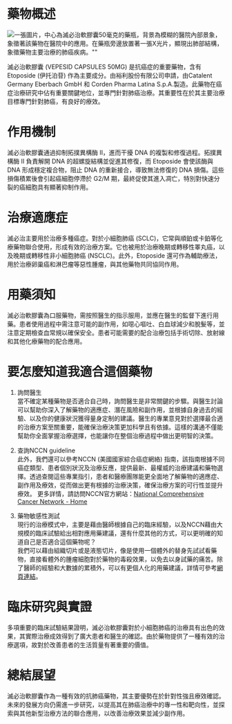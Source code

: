 # 藥物概述
![一張圖片，中心為滅必治軟膠囊50毫克的藥瓶，背景為模糊的醫院內部景象，象徵著該藥物在醫院中的應用。在藥瓶旁邊放置著一張X光片，顯現出肺部結構，象徵藥物主要治療的肺癌疾病。""](https://i.imgur.com/dufA4iy.jpeg)

滅必治軟膠囊 (VEPESID CAPSULES 50MG) 是抗癌症的重要藥物，含有Etoposide (伊托泊苷) 作為主要成分。由裕利股份有限公司申請，由Catalent Germany Eberbach GmbH 和 Corden Pharma Latina S.p.A.製造。此藥物在癌症治療研究中佔有重要關鍵地位，並專門針對肺癌治療。其重要性在於其主要治療目標專門針對肺癌，有良好的療效。

# 作用機制

滅必治軟膠囊通過抑制拓撲異構酶 II，進而干擾 DNA 的複製和修復過程。拓撲異構酶 II 負責解開 DNA 的超螺旋結構並促進其修復，而 Etoposide 會使該酶與 DNA 形成穩定複合物，阻止 DNA 的重新接合，導致無法修復的 DNA 損傷。這些損傷積累後會引起癌細胞停滯於 G2/M 期，最終促使其進入凋亡，特別對快速分裂的癌細胞具有顯著抑制作用。

# 治療適應症

滅必治主要用於治療多種癌症。對於小細胞肺癌 (SCLC)，它常與順鉑或卡鉑等化療藥物聯合使用，形成有效的治療方案。它也被用於治療晚期或轉移性睪丸癌，以及晚期或轉移性非小細胞肺癌 (NSCLC)。此外，Etoposide 還可作為輔助療法，用於治療卵巢癌和淋巴瘤等惡性腫瘤，與其他藥物共同協同作用。

# 用藥須知

滅必治軟膠囊為口服藥物，需按照醫生的指示服用，並應在醫生的監督下進行用藥。患者使用過程中需注意可能的副作用，如噁心嘔吐、白血球減少和脫髮等，並注意定期檢查血常規以確保安全。患者可能需要的配合治療包括手術切除、放射線和其他化療藥物的配合應用。

# 要怎麼知道我適合這個藥物 

1. 詢問醫生  
當不確定某種藥物是否適合自己時，詢問醫生是非常關鍵的步驟。與醫生討論可以幫助你深入了解藥物的適應症、潛在風險和副作用，並根據自身過去的經驗、以及你的健康狀況獲得量身定制的建議。醫生的專業意見對於選擇最合適的治療方案至關重要，能確保治療決策更加科學且有依據。這樣的溝通不僅能幫助你全面掌握治療選擇，也能讓你在整個治療過程中做出更明智的決策。 

2. 查詢NCCN guideline  
此外，我們還可以參考NCCN (美國國家綜合癌症網絡) 指南，該指南根據不同癌症類型、患者個別狀況及治療反應，提供最新、最權威的治療建議和藥物選擇。透過查閱這些專業指引，患者和醫療團隊能更全面地了解藥物的適應症、副作用及療效，從而做出更有根據的治療決策，確保治療方案的可行性並提升療效。 
更多詳情，請訪問NCCN官方網站：[National Comprehensive Cancer Network - Home](https://www.nccn.org/)

3. 藥物敏感性測試  
現行的治療模式中，主要是藉由醫師根據自己的臨床經驗，以及NCCN藉由大規模的臨床試驗給出相對應用藥建議，還有什麼其他的方式，可以更明確的知道自己是否適合這個藥物呢？   
我們可以藉由組織切片或是液態切片，像是使用一個體外的替身先試試看藥物，直接看體外的腫瘤細胞對於藥物的毒殺效果，以免去以身試藥的痛苦。除了醫師的經驗和大數據的累積外，可以有更個人化的用藥建議，詳情可參考[網頁連結](https://info.cancerfree.io/)。

# 臨床研究與實證

多項重要的臨床試驗結果證明，滅必治軟膠囊對於小細胞肺癌的治療具有出色的效果，其實際治療成效得到了廣大患者和醫生的確認。由於藥物提供了一種有效的治療選項，故對於改善患者的生活質量有著重要的價值。

# 總結展望

滅必治軟膠囊作為一種有效的抗肺癌藥物，其主要優勢在於針對性強且療效確認。未來的發展方向仍需進一步研究，以提高其在肺癌治療中的專一性和靶向性，並探索與其他新型治療方法的聯合應用，以改善治療效果並減少副作用。
